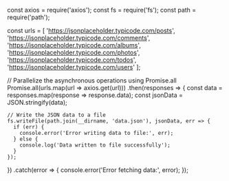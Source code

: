 const axios = require('axios');
const fs = require('fs');
const path = require('path');

const urls = [
  'https://jsonplaceholder.typicode.com/posts',
  'https://jsonplaceholder.typicode.com/comments',
  'https://jsonplaceholder.typicode.com/albums',
  'https://jsonplaceholder.typicode.com/photos',
  'https://jsonplaceholder.typicode.com/todos',
  'https://jsonplaceholder.typicode.com/users'
];

// Parallelize the asynchronous operations using Promise.all
Promise.all(urls.map(url => axios.get(url)))
  .then(responses => {
    const data = responses.map(response => response.data);
    const jsonData = JSON.stringify(data);

    // Write the JSON data to a file
    fs.writeFile(path.join(__dirname, 'data.json'), jsonData, err => {
      if (err) {
        console.error('Error writing data to file:', err);
      } else {
        console.log('Data written to file successfully');
      }
    });
  })
  .catch(error => {
    console.error('Error fetching data:', error);
  });